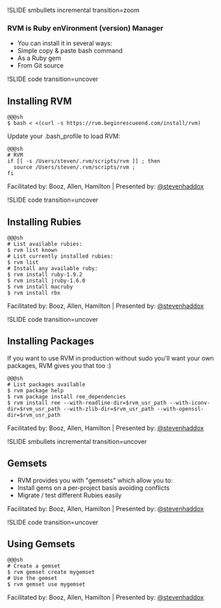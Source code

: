 !SLIDE smbullets incremental transition=zoom
### RVM is Ruby enVironment (version) Manager ###

  * You can install it in several ways:
  * Simple copy &amp; paste bash command
  * As a Ruby gem
  * From Git source

!SLIDE code transition=uncover
## Installing RVM ##

    @@@sh
    $ bash < <(curl -s https://rvm.beginrescueend.com/install/rvm)

Update your .bash\_profile to load RVM:

    @@@sh
    # RVM
    if [[ -s /Users/steven/.rvm/scripts/rvm ]] ; then
      source /Users/steven/.rvm/scripts/rvm ;
    fi
  
<div class="footer">
  Facilitated by: Booz, Allen, Hamilton | Presented by: <a href="http://twitter.com/stevenhaddox">@stevenhaddox</a>
</div>

!SLIDE code transition=uncover
## Installing Rubies ##

    @@@sh
    # List available rubies:
    $ rvm list known
    # List currently installed rubies:
    $ rvm list
    # Install any available ruby:
    $ rvm install ruby-1.9.2
    $ rvm install jruby-1.6.0
    $ rvm install macruby
    $ rvm install rbx

<div class="footer">
  Facilitated by: Booz, Allen, Hamilton | Presented by: <a href="http://twitter.com/stevenhaddox">@stevenhaddox</a>
</div>

!SLIDE code transition=uncover
## Installing Packages ##

If you want to use RVM in production without sudo you'll want your own packages, RVM gives you that too :)

    @@@sh
    # List packages available
    $ rvm package help
    $ rvm package install ree_dependencies
    $ rvm install ree --with-readline-dir=$rvm_usr_path --with-iconv-dir=$rvm_usr_path --with-zlib-dir=$rvm_usr_path --with-openssl-dir=$rvm_usr_path

<div class="footer">
  Facilitated by: Booz, Allen, Hamilton | Presented by: <a href="http://twitter.com/stevenhaddox">@stevenhaddox</a>
</div>

!SLIDE smbullets incremental transition=uncover
## Gemsets ##

  * RVM provides you with "gemsets" which allow you to:
  * Install gems on a per-project basis avoiding conflicts
  * Migrate / test different Rubies easily

<div class="footer">
  Facilitated by: Booz, Allen, Hamilton | Presented by: <a href="http://twitter.com/stevenhaddox">@stevenhaddox</a>
</div>

!SLIDE code transition=uncover
## Using Gemsets ##

    @@@sh
    # Create a gemset
    $ rvm gemset create mygemset
    # Use the gemset
    $ rvm gemset use mygemset

<div class="footer">
  Facilitated by: Booz, Allen, Hamilton | Presented by: <a href="http://twitter.com/stevenhaddox">@stevenhaddox</a>
</div>
